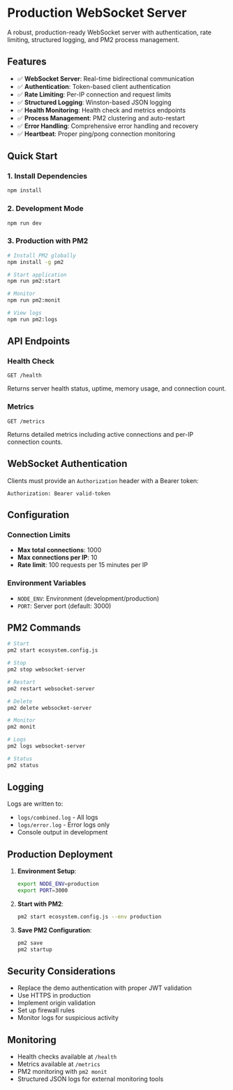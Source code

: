 # Production WebSocket Server

A robust, production-ready WebSocket server with authentication, rate limiting, structured logging, and PM2 process management.

## Features

- ✅ **WebSocket Server**: Real-time bidirectional communication
- ✅ **Authentication**: Token-based client authentication
- ✅ **Rate Limiting**: Per-IP connection and request limits
- ✅ **Structured Logging**: Winston-based JSON logging
- ✅ **Health Monitoring**: Health check and metrics endpoints
- ✅ **Process Management**: PM2 clustering and auto-restart
- ✅ **Error Handling**: Comprehensive error handling and recovery
- ✅ **Heartbeat**: Proper ping/pong connection monitoring

## Quick Start

### 1. Install Dependencies
```bash
npm install
```

### 2. Development Mode
```bash
npm run dev
```

### 3. Production with PM2
```bash
# Install PM2 globally
npm install -g pm2

# Start application
npm run pm2:start

# Monitor
npm run pm2:monit

# View logs
npm run pm2:logs
```

## API Endpoints

### Health Check
```
GET /health
```
Returns server health status, uptime, memory usage, and connection count.

### Metrics
```
GET /metrics
```
Returns detailed metrics including active connections and per-IP connection counts.

## WebSocket Authentication

Clients must provide an `Authorization` header with a Bearer token:
```
Authorization: Bearer valid-token
```

## Configuration

### Connection Limits
- **Max total connections**: 1000
- **Max connections per IP**: 10
- **Rate limit**: 100 requests per 15 minutes per IP

### Environment Variables
- `NODE_ENV`: Environment (development/production)
- `PORT`: Server port (default: 3000)

## PM2 Commands

```bash
# Start
pm2 start ecosystem.config.js

# Stop
pm2 stop websocket-server

# Restart
pm2 restart websocket-server

# Delete
pm2 delete websocket-server

# Monitor
pm2 monit

# Logs
pm2 logs websocket-server

# Status
pm2 status
```

## Logging

Logs are written to:
- `logs/combined.log` - All logs
- `logs/error.log` - Error logs only
- Console output in development

## Production Deployment

1. **Environment Setup**:
   ```bash
   export NODE_ENV=production
   export PORT=3000
   ```

2. **Start with PM2**:
   ```bash
   pm2 start ecosystem.config.js --env production
   ```

3. **Save PM2 Configuration**:
   ```bash
   pm2 save
   pm2 startup
   ```

## Security Considerations

- Replace the demo authentication with proper JWT validation
- Use HTTPS in production
- Implement origin validation
- Set up firewall rules
- Monitor logs for suspicious activity

## Monitoring

- Health checks available at `/health`
- Metrics available at `/metrics`
- PM2 monitoring with `pm2 monit`
- Structured JSON logs for external monitoring tools
